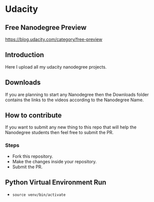 # Udacity

## Free Nanodegree Preview
https://blog.udacity.com/category/free-preview

## Introduction

Here I upload all my udacity nanodegree projects.

## Downloads

If you are planning to start any Nanodegree then the Downloads folder contains the links to the videos according to the Nanodegree Name.

## How to contribute

If you want to submit any new thing to this repo that will help the Nanodegree students then feel free to submit the PR.

### Steps

- Fork this repository.
- Make the changes inside your repository.
- Submit the PR.

## Python Virtual Environment Run
- `source venv/bin/activate`